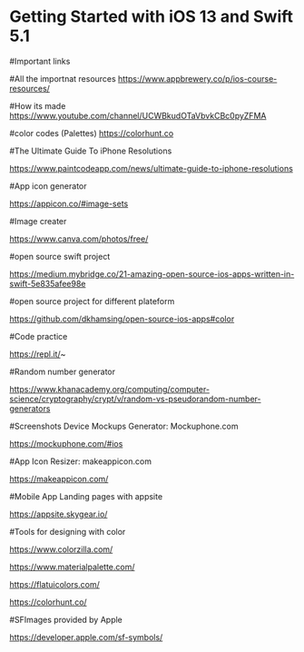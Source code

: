 # Getting Started with iOS 13 and Swift 5.1

#Important links 

#All the importnat resources
https://www.appbrewery.co/p/ios-course-resources/

#How its made 
https://www.youtube.com/channel/UCWBkudOTaVbvkCBc0pyZFMA

#color codes (Palettes)
https://colorhunt.co 

#The Ultimate Guide To iPhone Resolutions

https://www.paintcodeapp.com/news/ultimate-guide-to-iphone-resolutions

#App icon generator

https://appicon.co/#image-sets

#Image creater 

https://www.canva.com/photos/free/

#open source swift project

https://medium.mybridge.co/21-amazing-open-source-ios-apps-written-in-swift-5e835afee98e

#open source project for different plateform

https://github.com/dkhamsing/open-source-ios-apps#color

#Code practice

https://repl.it/~

#Random number generator

https://www.khanacademy.org/computing/computer-science/cryptography/crypt/v/random-vs-pseudorandom-number-generators

#Screenshots Device Mockups Generator: Mockuphone.com

https://mockuphone.com/#ios

#App Icon Resizer: makeappicon.com

https://makeappicon.com/

#Mobile App Landing pages with appsite

https://appsite.skygear.io/

#Tools for designing with color

https://www.colorzilla.com/

https://www.materialpalette.com/

https://flatuicolors.com/

https://colorhunt.co/

#SFImages provided by Apple 

https://developer.apple.com/sf-symbols/
